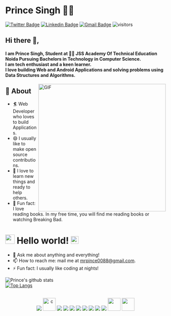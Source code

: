 # Prince Singh 👨‍💻

[![Twitter Badge](https://img.shields.io/badge/-%40mrprince0088-grey?style=flat&logo=twitter)](https://twitter.com/mrprince0088)
[![Linkedin Badge](https://img.shields.io/badge/-%40mrprince88-blue?style=flat&logo=linkedin)](https://www.linkedin.com/in/mrprince88/)
[![Gmail Badge](https://img.shields.io/badge/-%40mrprince0088@gmail.com-white?style=flat&logo=gmail)](mailto:mrprince0088@gmail.com)
![visitors](https://visitor-badge.glitch.me/badge?page_id=mrprince88.mrprince88)  


## Hi there 👋,           
#### I am Prince Singh, Student at 👨‍💻 JSS Academy Of Technical Education Noida Pursuing Bachelors in Technology in Computer Science.<br>I am tech enthusiast and a keen learner.<br>I love building Web and Android Applications and solving problems using Data Structures and Algorithms.  

<img align="right" alt="GIF" src="https://miro.medium.com/max/875/1*Urc28sbnORGOW5oyohQ06g.gif" width="400px" />

## 🧐 About
- 🏄‍ Web Developer who loves to build Applications.
- 😄 I usually like to make open source contributions.
- 🌱 I love to learn new things and ready to help others.
- 🎨 Fun fact: I love reading books. In my free time, you will find me reading books or watching Breaking Bad.

# <img src="https://github.com/TheDudeThatCode/TheDudeThatCode/blob/master/Assets/Hi.gif" width="29px"> Hello world!&nbsp;<img src="https://github.com/TheDudeThatCode/TheDudeThatCode/blob/master/Assets/Earth.gif" width="24px"> 

- 💬 Ask me about anything and everything! 
- 📫 How to reach me: mail me at [mrpince0088@gmail.com](mailto:mrprince0088@gmail.com).
- ⚡ Fun fact: I usually like coding at nights! 

![Prince's github stats](https://github-readme-stats.vercel.app/api?username=mrprince88&show_icons=true&theme="dracula")
<br>
[![Top Langs](https://github-readme-stats.vercel.app/api/top-langs/?username=mrprince88&layout=compact)](https://github.com/anuraghazra/github-readme-stats)
<br>
<br>
<p align="center">
	<img src="https://icongr.am/devicon/java-original.svg?size=40&color=currentColor"/>
	<img src="https://devicons.github.io/devicon/devicon.git/icons/c/c-original.svg" alt="c" width="40" height="40"/>
	<img src="https://icongr.am/devicon/python-original.svg?size=40&color=currentColor"/>
	<img src="https://icongr.am/devicon/html5-plain-wordmark.svg?size=40&color=currentColor"/>
	<img src="https://icongr.am/devicon/css3-original.svg?size=40&color=currentColor"/>
	<img src="https://icongr.am/devicon/javascript-original.svg?size=40&color=currentColor"/>
	<img src="https://icongr.am/devicon/nodejs-plain-wordmark.svg?size=40&color=currentColor"/>
	<img src="https://icongr.am/devicon/express-original-wordmark.svg?size=40&color=currentColor"/>
	<img src="https://icongr.am/devicon/mongodb-original-wordmark.svg?size=40&color=currentColor"/>
	<img src="https://icongr.am/devicon/heroku-original-wordmark.svg?size=40&color=currentColor/"/>
	<img src="https://img.icons8.com/color/48/000000/flutter.png" width="40" height="40"/>
	<img src="https://img.icons8.com/color/48/000000/dart.png" width="40" height="40"/>
</p>
